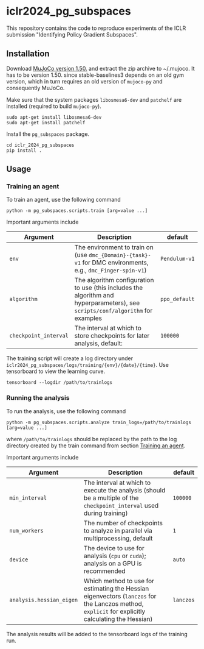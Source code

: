 # iclr2024_pg_subspaces
This repository contains the code to reproduce experiments of the ICLR submission "Identifying Policy Gradient Subspaces".

## Installation
Download [MuJoCo version 1.50.](https://www.roboti.us/download/mjpro150_linux.zip) and extract the zip archive to ~/.mujoco.
It has to be version 1.50. since stable-baselines3 depends on an old gym version, which in turn requires an old version of `mujoco-py` and consequently MuJoCo.

Make sure that the system packages `libosmesa6-dev` and `patchelf` are installed (required to build `mujoco-py`).
```
sudo apt-get install libosmesa6-dev
sudo apt-get install patchelf
```
Install the `pg_subspaces` package.
```
cd iclr_2024_pg_subspaces
pip install .
```

## Usage

### Training an agent
To train an agent, use the following command
```
python -m pg_subspaces.scripts.train [arg=value ...]
```
Important arguments include

| Argument              | Description                                                                                                                     | default       |
|-----------------------|---------------------------------------------------------------------------------------------------------------------------------|---------------|
| `env`                 | The environment to train on (use `dmc_{Domain}-{task}-v1` for DMC environments, e.g., `dmc_Finger-spin-v1`)                     | `Pendulum-v1` |
| `algorithm`           | The algorithm configuration to use (this includes the algorithm and hyperparameters), see `scripts/conf/algorithm` for examples | `ppo_default` |
| `checkpoint_interval` | The interval at which to store checkpoints for later analysis, default:                                                         | `100000`      |

The training script will create a log directory under `iclr2024_pg_subspaces/logs/training/{env}/{date}/{time}`.
Use tensorboard to view the learning curve.
```
tensorboard --logdir /path/to/trainlogs
```

### Running the analysis
To run the analysis, use the following command
```
python -m pg_subspaces.scripts.analyze train_logs=/path/to/trainlogs [arg=value ...]
```
where `/path/to/trainlogs` should be replaced by the path to the log directory created by the train command from section [Training an agent](#training-an-agent).

Important arguments include

| Argument                 | Description                                                                                                                                       | default       |
|--------------------------|---------------------------------------------------------------------------------------------------------------------------------------------------|---------------|
| `min_interval`           | The interval at which to execute the analysis (should be a multiple of the `checkpoint_interval` used during training)                            | `100000`      |
| `num_workers`            | The number of checkpoints to analyze in parallel via multiprocessing, default                                                                     | `1`           |
| `device`                 | The device to use for analysis (`cpu` or `cuda`); analysis on a GPU is recommended                                                                | `auto`        |
| `analysis.hessian_eigen` | Which method to use for estimating the Hessian eigenvectors (`lanczos` for the Lanczos method, `explicit` for explicitly calculating the Hessian) | `lanczos`     |

The analysis results will be added to the tensorboard logs of the training run.
